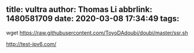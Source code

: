title: vultra
author: Thomas Li
abbrlink: 1480581709
date: 2020-03-08 17:34:49
tags:
---
wget https://raw.githubusercontent.com/ToyoDAdoubi/doubi/master/ssr.sh

http://test-ipv6.com/ 